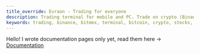 ```yaml
---
title_override: Evraon - Trading for everyone
description: Trading terminal for mobile and PC. Trade on crypto (Binance, Bitmex) and stocks (via Quik on Moscow and Saint-Petersburg exchanges)
keywords: trading, binance, bitmex, terminal, bitcoin, crypto, stocks, futures, android, mobile, iphone, ios, pc, linux, windows, mac, moscow exchange, moex, spb
---
```


Hello! I wrote documentation pages only yet, read them here -> <a href="/en/docs/">Documentation</a>
